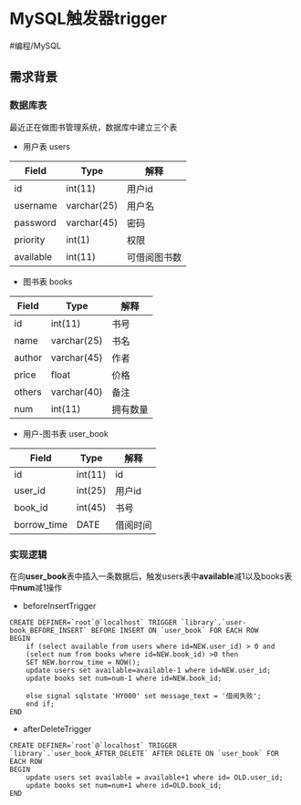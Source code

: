 # MySQL触发器trigger
#编程/MySQL
## 需求背景

### 数据库表
最近正在做图书管理系统，数据库中建立三个表

* 用户表 users

Field     | Type         | 解释
--------- | -----------  | ----
id        | int(11)		  |	用户id
username  | varchar(25)  |用户名
password  | varchar(45)  |密码
priority  | int(1)       |权限
available | int(11)      |可借阅图书数

* 图书表 books

Field     | Type         | 解释
--------- | -----------  | ----
id        | int(11)		  |	书号
name  | varchar(25) 	 |书名
author  | varchar(45)	  |作者
price  | float     		 |价格
others | varchar(40)     |备注
num    | int(11)      	 | 拥有数量
	
* 用户-图书表 user_book

Field     | Type         | 解释
--------- | -----------  | ----
id        | int(11)		  |	id
user_id  | int(25)  	|用户id
book_id  | int(45) 		 |书号
borrow_time  | DATE	   |借阅时间

### 实现逻辑

在向**user_book**表中插入一条数据后，触发users表中**available**减1以及books表中**num**减1操作

* beforeInsertTrigger

```
CREATE DEFINER=`root`@`localhost` TRIGGER `library`.`user-book_BEFORE_INSERT` BEFORE INSERT ON `user_book` FOR EACH ROW
BEGIN
    if (select available from users where id=NEW.user_id) > 0 and 
    (select num from books where id=NEW.book_id) >0 then
    SET NEW.borrow_time = NOW();
    update users set available=available-1 where id=NEW.user_id;
    update books set num=num-1 where id=NEW.book_id;
   
	else signal sqlstate 'HY000' set message_text = '借阅失败';
    end if;
END
```

* afterDeleteTrigger

```
CREATE DEFINER=`root`@`localhost` TRIGGER `library`.`user_book_AFTER_DELETE` AFTER DELETE ON `user_book` FOR EACH ROW
BEGIN
	update users set available = available+1 where id= OLD.user_id;
    update books set num=num+1 where id=OLD.book_id;
END

```